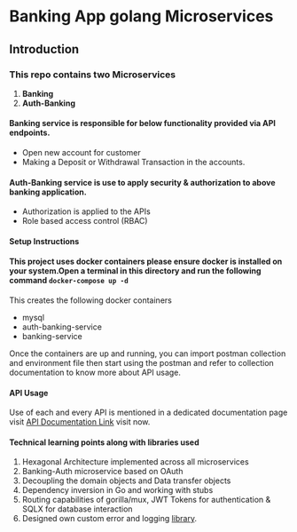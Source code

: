 # Banking App golang Microservices

## Introduction

### This repo contains two Microservices

1. **Banking**
2. **Auth-Banking**

#### Banking service is responsible for below functionality provided via API endpoints.

- Open new account for customer
- Making a Deposit or Withdrawal Transaction in the accounts.

#### Auth-Banking service is use to apply security & authorization to above banking application.

- Authorization is applied to the APIs
- Role based access control (RBAC)

#### Setup Instructions

#### This project uses docker containers please ensure docker is installed on your system.Open a terminal in this directory and run the following command `docker-compose up -d`

This creates the following docker containers

- mysql
- auth-banking-service
- banking-service

Once the containers are up and running, you can import postman collection and environment file then start using the postman and refer to collection documentation to know more about API usage.

#### API Usage

Use of each and every API is mentioned in a dedicated documentation page visit [API Documentation Link](https://documenter.getpostman.com/view/18769640/2s84DvpyXY) visit now.

#### Technical learning points along with libraries used

1. Hexagonal Architecture implemented across all microservices
2. Banking-Auth microservice based on OAuth
3. Decoupling the domain objects and Data transfer objects
4. Dependency inversion in Go and working with stubs
5. Routing capabilities of gorilla/mux, JWT Tokens for authentication & SQLX for database interaction
6. Designed own custom error and logging [library](https://github.com/gaurav-js-dev/go-banking-lib).
